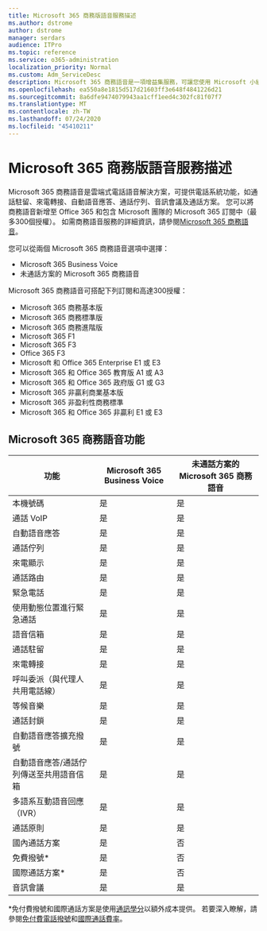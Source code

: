 ```yaml
---
title: Microsoft 365 商務版語音服務描述
ms.author: dstrome
author: dstrome
manager: serdars
audience: ITPro
ms.topic: reference
ms.service: o365-administration
localization_priority: Normal
ms.custom: Adm_ServiceDesc
description: Microsoft 365 商務語音是一項增益集服務，可讓您使用 Microsoft 小組進行電話通話。 這會結合電話系統、國內通話方案、SMS 和音訊會議。
ms.openlocfilehash: ea550a8e1815d517d21603ff3e648f4841226d21
ms.sourcegitcommit: 8a6dfe9474079943aa1cff1eed4c302fc81f07f7
ms.translationtype: MT
ms.contentlocale: zh-TW
ms.lasthandoff: 07/24/2020
ms.locfileid: "45410211"
---
```

# <a name="microsoft-365-business-voice-service-description"></a>Microsoft 365 商務版語音服務描述

Microsoft 365 商務語音是雲端式電話語音解決方案，可提供電話系統功能，如通話駐留、來電轉接、自動語音應答、通話佇列、音訊會議及通話方案。 您可以將商務語音新增至 Office 365 和包含 Microsoft 團隊的 Microsoft 365 訂閱中（最多300個授權）。 如需商務語音服務的詳細資訊，請參閱[Microsoft 365 商務語音](https://docs.microsoft.com/MicrosoftTeams/business-voice/whats-business-voice)。

您可以從兩個 Microsoft 365 商務語音選項中選擇：

- Microsoft 365 Business Voice
- 未通話方案的 Microsoft 365 商務語音

Microsoft 365 商務語音可搭配下列訂閱和高達300授權：

- Microsoft 365 商務基本版
- Microsoft 365 商務標準版
- Microsoft 365 商務進階版
- Microsoft 365 F1
- Microsoft 365 F3
- Office 365 F3
- Microsoft 和 Office 365 Enterprise E1 或 E3
- Microsoft 365 和 Office 365 教育版 A1 或 A3
- Microsoft 365 和 Office 365 政府版 G1 或 G3
- Microsoft 365 非贏利商業基本版
- Microsoft 365 非盈利性商務標準
- Microsoft 365 和 Office 365 非贏利 E1 或 E3

## <a name="microsoft-365-business-voice-features"></a>Microsoft 365 商務語音功能

| **功能**                                            | **Microsoft 365 Business Voice** | **未通話方案的 Microsoft 365 商務語音** |
|--------------------------------------------------------|----------------------------------|-------------------------------------------------------|
| 本機號碼                                          | 是                              | 是                                                   |
| 通話 VoIP                                           | 是                              | 是                                                   |
| 自動語音應答                                        | 是                              | 是                                                   |
| 通話佇列                                             | 是                              | 是                                                   |
| 來電顯示                                              | 是                              | 是                                                   |
| 通話路由                                           | 是                              | 是                                                   |
| 緊急電話                                      | 是                              | 是                                                   |
| 使用動態位置進行緊急通話                | 是                              | 是                                                   |
| 語音信箱                                             | 是                              | 是                                                   |
| 通話駐留                                              | 是                              | 是                                                   |
| 來電轉接                                        | 是                              | 是                                                   |
| 呼叫委派（與代理人共用電話線）   | 是                              | 是                                                   |
| 等候音樂                                          | 是                              | 是                                                   |
| 通話封鎖                                             | 是                              | 是                                                   |
| 自動語音應答擴充撥號                       | 是                              | 是                                                   |
| 自動語音應答/通話佇列傳送至共用語音信箱 | 是                              | 是                                                   |
| 多語系互動語音回應（IVR）          | 是                              | 是                                                   |
| 通話原則                                         | 是                              | 是                                                   |
| 國內通話方案                                  | 是                              | 否                                                    |
| 免費撥號\*                                    | 是                              | 否                                                    |
| 國際通話方案\*                           | 是                              | 否                                                    |
| 音訊會議                                     | 是                              | 是                                                   |
 
\*免付費撥號和國際通話方案是使用[通訊學分](https://docs.microsoft.com/microsoftteams/what-are-communications-credits)以額外成本提供。 若要深入瞭解，請參閱[免付費電話撥號](https://docs.microsoft.com/microsoftteams/toll-free-dialing-limitations-and-restrictions)和[國際通話費率](https://www.microsoft.com/microsoft-365/microsoft-teams/voice-calling?rtc=1#ow-download-rates)。
